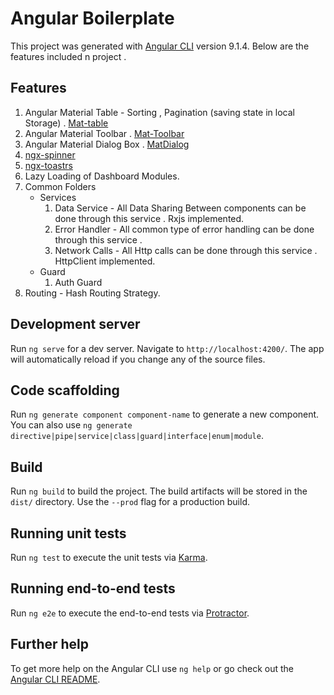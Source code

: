 # Angular Boilerplate

This project was generated with [Angular CLI](https://github.com/angular/angular-cli) version 9.1.4. Below are the features included n project .

## Features

1. Angular Material Table - Sorting , Pagination (saving state in local Storage) . [Mat-table](https://material.angular.io/components/table/overview)
2. Angular Material Toolbar . [Mat-Toolbar](https://material.angular.io/components/toolbar/overview)
3. Angular Material Dialog Box . [MatDialog](https://material.angular.io/components/dialog/overview)
4. [ngx-spinner](https://www.npmjs.com/package/ngx-spinner)
5. [ngx-toastrs](https://www.npmjs.com/package/ngx-toastr)
6. Lazy Loading of Dashboard Modules.
7. Common Folders
   - Services
     1. Data Service - All Data Sharing Between components can be done through this service . Rxjs implemented.
     2. Error Handler - All common type of error handling can be done through this service .
     3. Network Calls - All Http calls can be done through this service . HttpClient implemented.
   - Guard
     1. Auth Guard
8. Routing - Hash Routing Strategy.

## Development server

Run `ng serve` for a dev server. Navigate to `http://localhost:4200/`. The app will automatically reload if you change any of the source files.

## Code scaffolding

Run `ng generate component component-name` to generate a new component. You can also use `ng generate directive|pipe|service|class|guard|interface|enum|module`.

## Build

Run `ng build` to build the project. The build artifacts will be stored in the `dist/` directory. Use the `--prod` flag for a production build.

## Running unit tests

Run `ng test` to execute the unit tests via [Karma](https://karma-runner.github.io).

## Running end-to-end tests

Run `ng e2e` to execute the end-to-end tests via [Protractor](http://www.protractortest.org/).

## Further help

To get more help on the Angular CLI use `ng help` or go check out the [Angular CLI README](https://github.com/angular/angular-cli/blob/master/README.md).
